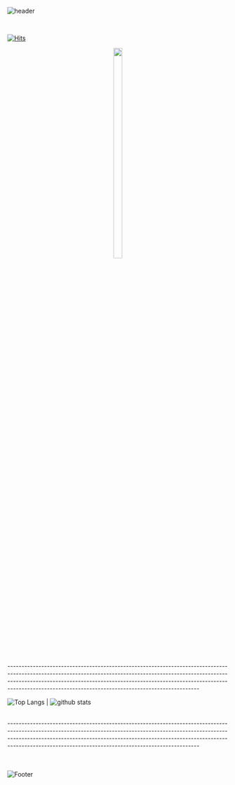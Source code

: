 
  ![header](https://capsule-render.vercel.app/api?height=20&type=Shark&fontsize=10&color=CBFF24) 
  
  <br/>

[![Hits](https://hits.seeyoufarm.com/api/count/incr/badge.svg?url=https%3A%2F%2Fgithub.com%2FLeezyLazyCrazy&count_bg=%2379C83D&title_bg=%23555555&icon=&icon_color=%23E7E7E7&title=hits&edge_flat=false)](https://hits.seeyoufarm.com)

<p align="center"><img src = "https://user-images.githubusercontent.com/84562738/154439851-a768ba7e-2469-48dc-ae6a-54b6f28f9b2d.jpg" width="20%" height="35%"></p> 


<br/>
   --------------------------------------------------------------------------------------------------------------------------------------------------------------------------------------------------------------------------------------------------------------------------------------------------------------


  

![Top Langs](https://github-readme-stats.vercel.app/api/top-langs/?username=LeezyLazyCrazy&langs_count=10&layout=compact&theme=highcontrast&height=30) | ![github stats](https://github-readme-stats.vercel.app/api?username=LeezyLazyCrazy&theme=highcontrast&width=10)

 <br/>
   --------------------------------------------------------------------------------------------------------------------------------------------------------------------------------------------------------------------------------------------------------------------------------------------------------------
   
<br/>

  


<br/>
<br/>


![Footer](https://capsule-render.vercel.app/api?height=20&type=Shark&fontsize=10&color=CBFF24&section=footer) 
